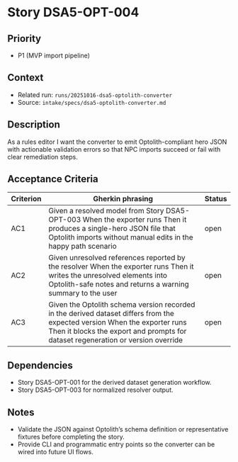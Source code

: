 # Story DSA5-OPT-004

## Priority
- P1 (MVP import pipeline)

## Context
- Related run: `runs/20251016-dsa5-optolith-converter`
- Source: `intake/specs/dsa5-optolith-converter.md`

## Description
As a rules editor I want the converter to emit Optolith-compliant hero JSON with actionable validation errors so that NPC imports succeed or fail with clear remediation steps.

## Acceptance Criteria
| Criterion | Gherkin phrasing | Status |
| --- | --- | --- |
| AC1 | Given a resolved model from Story DSA5-OPT-003 When the exporter runs Then it produces a single-hero JSON file that Optolith imports without manual edits in the happy path scenario | open |
| AC2 | Given unresolved references reported by the resolver When the exporter runs Then it writes the unresolved elements into Optolith-safe notes and returns a warning summary to the user | open |
| AC3 | Given the Optolith schema version recorded in the derived dataset differs from the expected version When the exporter runs Then it blocks the export and prompts for dataset regeneration or version override | open |

## Dependencies
- Story DSA5-OPT-001 for the derived dataset generation workflow.
- Story DSA5-OPT-003 for normalized resolver output.

## Notes
- Validate the JSON against Optolith’s schema definition or representative fixtures before completing the story.
- Provide CLI and programmatic entry points so the converter can be wired into future UI flows.
